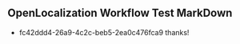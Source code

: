 ## OpenLocalization Workflow Test MarkDown
* fc42ddd4-26a9-4c2c-beb5-2ea0c476fca9 thanks!

<!--HONumber=Oct16_HO3-->


